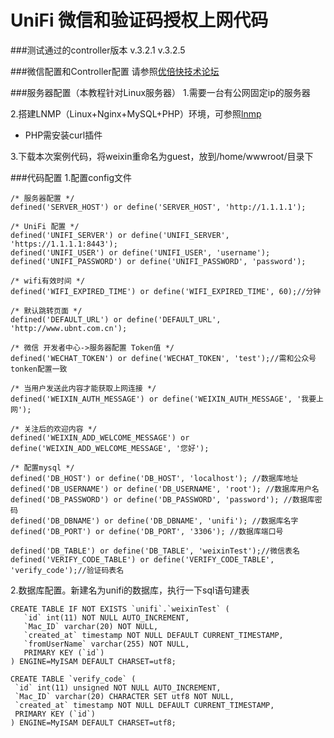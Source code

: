 UniFi 微信和验证码授权上网代码
===========

###测试通过的controller版本
    v.3.2.1
    v.3.2.5

###微信配置和Controller配置
请参照[优倍快技术论坛](http://bbs.ubnt.com.cn/forum.php?mod=viewthread&tid=9914&page=1)

###服务器配置（本教程针对Linux服务器）
1.需要一台有公网固定ip的服务器

2.搭建LNMP（Linux+Nginx+MySQL+PHP）环境，可参照[lnmp](http://lnmp.org/install.html)
+ PHP需安装curl插件

3.下载本次案例代码，将weixin重命名为guest，放到/home/wwwroot/目录下

###代码配置
1.配置config文件

    /* 服务器配置 */
    defined('SERVER_HOST') or define('SERVER_HOST', 'http://1.1.1.1');

    /* UniFi 配置 */
    defined('UNIFI_SERVER') or define('UNIFI_SERVER', 'https://1.1.1.1:8443');
    defined('UNIFI_USER') or define('UNIFI_USER', 'username');
    defined('UNIFI_PASSWORD') or define('UNIFI_PASSWORD', 'password');

    /* wifi有效时间 */
    defined('WIFI_EXPIRED_TIME') or define('WIFI_EXPIRED_TIME', 60);//分钟

    /* 默认跳转页面 */
    defined('DEFAULT_URL') or define('DEFAULT_URL', 'http://www.ubnt.com.cn');

    /* 微信 开发者中心->服务器配置 Token值 */
    defined('WECHAT_TOKEN') or define('WECHAT_TOKEN', 'test');//需和公众号tonken配置一致

    /* 当用户发送此内容才能获取上网连接 */
    defined('WEIXIN_AUTH_MESSAGE') or define('WEIXIN_AUTH_MESSAGE', '我要上网');

    /* 关注后的欢迎内容 */
    defined('WEIXIN_ADD_WELCOME_MESSAGE') or define('WEIXIN_ADD_WELCOME_MESSAGE', '您好');

    /* 配置mysql */
    defined('DB_HOST') or define('DB_HOST', 'localhost'); //数据库地址
    defined('DB_USERNAME') or define('DB_USERNAME', 'root'); //数据库用户名
    defined('DB_PASSWORD') or define('DB_PASSWORD', 'password'); //数据库密码
    defined('DB_DBNAME') or define('DB_DBNAME', 'unifi'); //数据库名字
    defined('DB_PORT') or define('DB_PORT', '3306'); //数据库端口号

    defined('DB_TABLE') or define('DB_TABLE', 'weixinTest');//微信表名
    defined('VERIFY_CODE_TABLE') or define('VERIFY_CODE_TABLE', 'verify_code');//验证码表名

2.数据库配置。新建名为unifi的数据库，执行一下sql语句建表

    CREATE TABLE IF NOT EXISTS `unifi`.`weixinTest` (
       `id` int(11) NOT NULL AUTO_INCREMENT,
       `Mac_ID` varchar(20) NOT NULL,
       `created_at` timestamp NOT NULL DEFAULT CURRENT_TIMESTAMP,
       `fromUserName` varchar(255) NOT NULL,
       PRIMARY KEY (`id`)
    ) ENGINE=MyISAM DEFAULT CHARSET=utf8;
    
    CREATE TABLE `verify_code` (
     `id` int(11) unsigned NOT NULL AUTO_INCREMENT,
     `Mac_ID` varchar(20) CHARACTER SET utf8 NOT NULL,
     `created_at` timestamp NOT NULL DEFAULT CURRENT_TIMESTAMP,
     PRIMARY KEY (`id`)
    ) ENGINE=MyISAM DEFAULT CHARSET=utf8;
